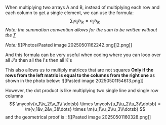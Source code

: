 When multiplying two arrays A and B, instead of multiplying each row and each column to  get a single element, we can use the formula: 
$$
\sum_j{a_{ij}}b_{jk} = {a_{ij}}b_{jk}
$$
*Note:* *the summation convention allows for the sum to be written without the $\sum$*

*Note:* ![[Photos/Pasted image 20250501162242.png]]2.png]]

And this formula can be very useful when coding where you can loop over all J's then all the I's then all K's

This also allows us to multiply matrices that are not squares **Only if the rows from the left matrix is equal to the columns from the right one** as shown in the photo below: ![[Pasted image 20250501154613.png]]

However, the dot product is like multiplying two single line and single row columns 
$$
\mycolv{v_1\\v_2\\v_3\\ \dotsb} \times \mycolv{u_1\\u_2\\u_3\\\dotsb} = \m{v_1&v_2&v_3&\dots} \times \m{u_1\\u_2\\u_3\\\dotsb}
$$
and the geometrical proof is : ![[Pasted image 20250501160328.png]]
